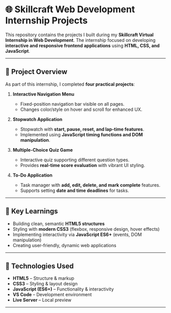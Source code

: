 # 🌐 Skillcraft Web Development Internship Projects  

This repository contains the projects I built during my **Skillcraft Virtual Internship in Web Development**. The internship focused on developing **interactive and responsive frontend applications** using **HTML, CSS, and JavaScript**.  

---

## 📄 Project Overview  

As part of this internship, I completed **four practical projects**:  

1. **Interactive Navigation Menu**  
   - Fixed-position navigation bar visible on all pages.  
   - Changes color/style on hover and scroll for enhanced UX.  

2. **Stopwatch Application**  
   - Stopwatch with **start, pause, reset, and lap-time features**.  
   - Implemented using **JavaScript timing functions and DOM manipulation**.  

3. **Multiple-Choice Quiz Game**  
   - Interactive quiz supporting different question types.  
   - Provides **real-time score evaluation** with vibrant UI styling.  

4. **To-Do Application**  
   - Task manager with **add, edit, delete, and mark complete** features.  
   - Supports setting **date and time deadlines** for tasks.  

---

## 🧠 Key Learnings  

- Building clean, semantic **HTML5 structures**  
- Styling with **modern CSS3** (flexbox, responsive design, hover effects)  
- Implementing interactivity via **JavaScript ES6+** (events, DOM manipulation)  
- Creating user-friendly, dynamic web applications  

---

## 🚀 Technologies Used  

- **HTML5** – Structure & markup  
- **CSS3** – Styling & layout design  
- **JavaScript (ES6+)** – Functionality & interactivity  
- **VS Code** – Development environment  
- **Live Server** – Local preview  

---

  

